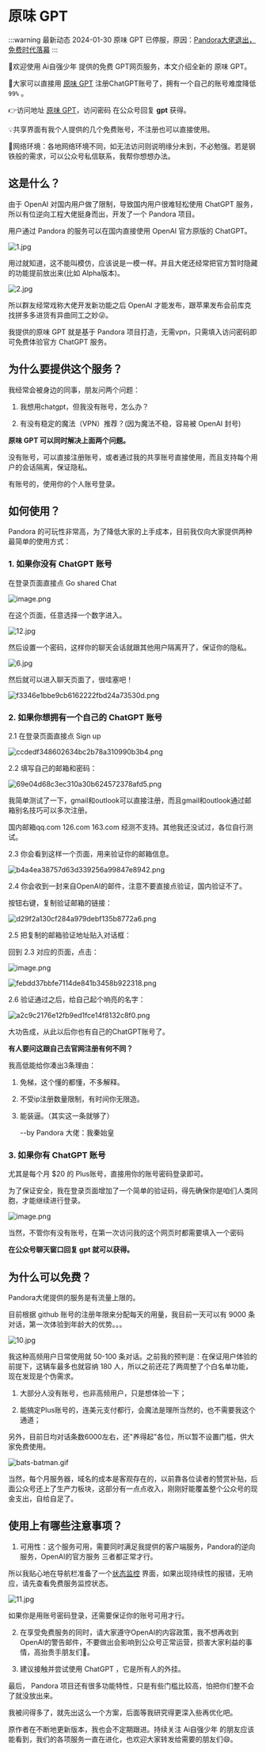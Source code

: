 
# 原味 GPT

:::warning 最新动态 2024-01-30
原味 GPT 已停服，原因：[Pandora大佬退出，免费时代落幕](/essay/Pandora-quit.md)
:::

🎉欢迎使用 Ai自强少年 提供的免费 GPT网页服务，本文介绍全新的 原味 GPT。

🎉大家可以直接用 [原味 GPT](https://pandora.hugai.top) 注册ChatGPT账号了，拥有一个自己的账号难度降低`99%` 。

👉访问地址 [原味 GPT](https://pandora.hugai.top)，访问密码 在公众号回复 **gpt** 获得。

💡共享界面有我个人提供的几个免费账号，不注册也可以直接使用。

🚦网络环境：各地网络环境不同，如无法访问则说明缘分未到，不必勉强。若是钢铁般的需求，可以公众号私信联系，我帮你想想办法。

## 这是什么？

由于 OpenAI 对国内用户做了限制，导致国内用户很难轻松使用 ChatGPT 服务，所以有位逆向工程大佬挺身而出，开发了一个 Pandora 项目。

用户通过 Pandora 的服务可以在国内直接使用 OpenAI 官方原版的 ChatGPT。

![1.jpg](pandora/1.jpg)

用过就知道，这不能叫模仿，应该说是一模一样。并且大佬还经常把官方暂时隐藏的功能提前放出来(比如 Alpha版本)。

![2.jpg](pandora/2.jpg)

所以群友经常戏称大佬开发新功能之后 OpenAI 才能发布，跟苹果发布会前库克找拼多多进货有异曲同工之妙😜。

我提供的原味 GPT 就是基于 Pandora 项目打造，无需vpn，只需填入访问密码即可免费体验官方 ChatGPT 服务。



## 为什么要提供这个服务？

我经常会被身边的同事，朋友问两个问题：

1. 我想用chatgpt，但我没有账号，怎么办？

2. 有没有稳定的魔法（VPN）推荐？(因为魔法不稳，容易被 OpenAI 封号)

**原味 GPT 可以同时解决上面两个问题。**

没有账号，可以直接注册账号，或者通过我的共享账号直接使用，而且支持每个用户的会话隔离，保证隐私。

有账号的，使用你的个人账号登录。

## 如何使用？

Pandora 的可玩性非常高，为了降低大家的上手成本，目前我仅向大家提供两种最简单的使用方式：

### 1. 如果你没有 ChatGPT 账号

在登录页面直接点 Go shared Chat

![image.png](pandora/image.png)



在这个页面，任意选择一个数字进入。

![12.jpg](pandora/12.jpg)



然后设置一个密码，这样你的聊天会话就跟其他用户隔离开了，保证你的隐私。

![6.jpg](pandora/6.jpg)



然后就可以进入聊天页面了，很哇塞吧！

![f3346e1bbe9cb6162222fbd24a73530d.png](pandora/f3346e1bbe9cb6162222fbd24a73530d.png)



### 2. 如果你想拥有一个自己的 ChatGPT 账号

2.1 在登录页面直接点 Sign up

![ccdedf348602634bc2b78a310990b3b4.png](pandora/ccdedf348602634bc2b78a310990b3b4.png)

2.2 填写自己的邮箱和密码：

![69e04d68c3ec310a30b624572378afd5.png](pandora/69e04d68c3ec310a30b624572378afd5.png)

我简单测试了一下，gmail和outlook可以直接注册，而且gmail和outlook通过邮箱别名技巧可以多次注册。

国内邮箱qq.com 126.com 163.com 经测不支持。其他我还没试过，各位自行测试。



2.3 你会看到这样一个页面，用来验证你的邮箱信息。

![b4a4ea38757d63d339256a99847e8942.png](pandora/b4a4ea38757d63d339256a99847e8942.png)

2.4 你会收到一封来自OpenAI的邮件，注意不要直接点验证，国内验证不了。

按钮右键，复制验证邮箱的链接：

![d29f2a130cf284a979debf135b8772a6.png](pandora/d29f2a130cf284a979debf135b8772a6.png)

2.5 把复制的邮箱验证地址贴入对话框：

回到 2.3 对应的页面，点击：

![image.png](pandora/image_1.png)

![febdd37bbfe7114de841b3458b922318.png](pandora/febdd37bbfe7114de841b3458b922318.png)

2.6 验证通过之后，给自己起个响亮的名字：

![a2c9c2176e12fb9ed1fce14f8132c8f0.png](pandora/a2c9c2176e12fb9ed1fce14f8132c8f0.png)

大功告成，从此以后你也有自己的ChatGPT账号了。

**有人要问这跟自己去官网注册有何不同？** 

我高低能给你凑出3条理由：

1. 免梯，这个懂的都懂，不多解释。

2. 不受ip注册数量限制，有时间你无限造。

3. 能装逼。（其实这一条就够了）

    --by Pandora 大佬：我秦始皇

### 3. 如果你有 ChatGPT 账号

尤其是每个月 $20 的 Plus账号，直接用你的账号密码登录即可。

为了保证安全，我在登录页面增加了一个简单的验证码，得先确保你是咱们人类同胞，才能继续进行登录。

![image.png](pandora/image_2.png)

当然，不管你有没有账号，在第一次访问我的这个网页时都需要填入一个密码

**在公众号聊天窗口回复 gpt 就可以获得。**

## 为什么可以免费？

Pandora大佬提供的服务是有流量上限的。

目前根据 github 账号的注册年限来分配每天的用量，我目前一天可以有 9000 条对话，第一次体验到年龄大的优势。。。

![10.jpg](pandora/10.jpg)

我这种高频用户日常使用就 50-100 条对话。之前我的预判是：在保证用户体验的前提下，这辆车最多也就容纳 180 人，所以之前还花了两周整了个白名单功能，现在发现是个伪需求。

1. 大部分人没有账号，也非高频用户，只是想体验一下；

2. 能搞定Plus账号的，连美元支付都行，会魔法是理所当然的，也不需要我这个通道；

另外，目前日均对话条数6000左右，还"养得起"各位，所以暂不设置门槛，供大家免费使用。

![bats-batman.gif](pandora/bats-batman.gif)

当然，每个月服务器，域名的成本是客观存在的，以前靠各位读者的赞赏补贴，后面公众号还上了生产力板块，这部分有一点点收入，刚刚好能覆盖整个公众号的现金支出，自给自足了。

## 使用上有哪些注意事项？

1. 可用性：这个服务可用，需要同时满足我提供的客户端服务，Pandora的逆向服务，OpenAI的官方服务 三者都正常才行。

所以我贴心地在导航栏准备了一个[状态监控](https://status.hugai.top) 界面，如果出现持续性的报错，无响应，请先查看免费服务监控状态。


![11.jpg](pandora/11.jpg)

如果你是用账号密码登录，还需要保证你的账号可用才行。

2. 在享受免费服务的同时，请大家遵守OpenAI的内容政策，我不想再收到OpenAI的警告邮件，不要做出会影响到公众号正常运营，损害大家利益的事情，高抬贵手朋友们🤷。

3. 建议接触并尝试使用 ChatGPT ，它是所有人的外挂。



最后， Pandora 项目还有很多功能特性，只是有些门槛比较高，怕把你们整不会了就没放出来。

我被问得多了，就先出这么一个方案，后面等我研究得更深入些再优化吧。

原作者在不断地更新版本，我也会不定期跟进。持续关注 Ai自强少年 的朋友应该能看到，我们的各项服务一直在进化，也欢迎大家转发给需要的朋友们😄。

